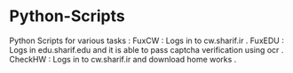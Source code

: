 # Python-Scripts

Python Scripts for various tasks :
    FuxCW : Logs in to cw.sharif.ir .
    FuxEDU : Logs in edu.sharif.edu and it is able to pass captcha verification using ocr .
    CheckHW : Logs in to cw.sharif.ir and download home works .
